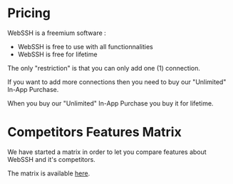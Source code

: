# Pricing
WebSSH is a freemium software :

* WebSSH is free to use with all functionnalities
* WebSSH is free for lifetime

The only "restriction" is that you can only add one (1) connection. 

If you want to add more connections then you need to buy our "Unlimited" In-App Purchase.

When you buy our "Unlimited" In-App Purchase you buy it for lifetime.

# Competitors Features Matrix
We have started a matrix in order to let you compare features about WebSSH and it's competitors.

The matrix is available [here](/documentation/competitors/).